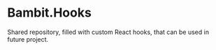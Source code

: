 # Bambit.Hooks
Shared repository, filled with custom React hooks, that can be used in future project.

